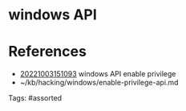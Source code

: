 # windows API

# References
- [20221003151093](/zet/20221003151093/README.md) windows API enable privilege
- ~/kb/hacking/windows/enable-privilege-api.md

Tags:
    #assorted
